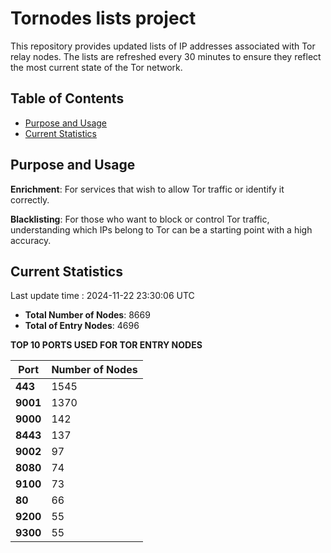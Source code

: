 # Tornodes lists project

This repository provides updated lists of IP addresses associated with Tor relay nodes. The lists are refreshed every 30 minutes to ensure they reflect the most current state of the Tor network.

## Table of Contents

- [Purpose and Usage](#purpose-and-usage)
- [Current Statistics](#current-statistics)


## Purpose and Usage

**Enrichment**: For services that wish to allow Tor traffic or identify it correctly.

**Blacklisting**: For those who want to block or control Tor traffic, understanding which IPs belong to Tor can be a starting point with a high accuracy.

## Current Statistics

Last update time : 2024-11-22 23:30:06 UTC

- **Total Number of Nodes**: 8669
- **Total of Entry Nodes**: 4696

**TOP 10 PORTS USED FOR TOR ENTRY NODES**

| **Port** | **Number of Nodes** |
|------|-----------------|
| **443**   | 1545  |
| **9001**   | 1370  |
| **9000**   | 142  |
| **8443**   | 137  |
| **9002**   | 97  |
| **8080**   | 74  |
| **9100**   | 73  |
| **80**   | 66  |
| **9200**   | 55  |
| **9300**   | 55  |


